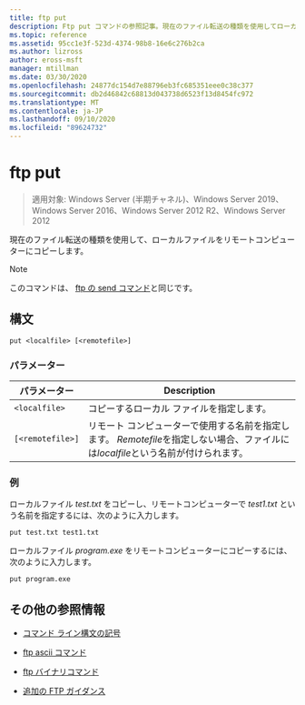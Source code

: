 ```yaml
---
title: ftp put
description: Ftp put コマンドの参照記事。現在のファイル転送の種類を使用してローカルファイルをリモートコンピューターにコピーします。
ms.topic: reference
ms.assetid: 95cc1e3f-523d-4374-98b8-16e6c276b2ca
ms.author: lizross
author: eross-msft
manager: mtillman
ms.date: 03/30/2020
ms.openlocfilehash: 24877dc154d7e88796eb3fc685351eee0c38c377
ms.sourcegitcommit: db2d46842c68813d043738d6523f13d8454fc972
ms.translationtype: MT
ms.contentlocale: ja-JP
ms.lasthandoff: 09/10/2020
ms.locfileid: "89624732"
---
```

# <a name="ftp-put"></a>ftp put

> 適用対象: Windows Server (半期チャネル)、Windows Server 2019、Windows Server 2016、Windows Server 2012 R2、Windows Server 2012

現在のファイル転送の種類を使用して、ローカルファイルをリモートコンピューターにコピーします。

> [!NOTE]
> このコマンドは、 [ftp の send コマンド](ftp-send_1.md)と同じです。

## <a name="syntax"></a>構文

```
put <localfile> [<remotefile>]
```

### <a name="parameters"></a>パラメーター

| パラメーター | Description |
| --------- | ----------- |
| `<localfile>` | コピーするローカル ファイルを指定します。 |
| `[<remotefile>]` | リモート コンピューターで使用する名前を指定します。 *Remotefile*を指定しない場合、ファイルには*localfile*という名前が付けられます。|

### <a name="examples"></a>例

ローカルファイル *test.txt* をコピーし、リモートコンピューターで *test1.txt* という名前を指定するには、次のように入力します。

```
put test.txt test1.txt
```

ローカルファイル *program.exe* をリモートコンピューターにコピーするには、次のように入力します。

```
put program.exe
```

## <a name="additional-references"></a>その他の参照情報

- [コマンド ライン構文の記号](command-line-syntax-key.md)

- [ftp ascii コマンド](ftp-ascii.md)

- [ftp バイナリコマンド](ftp-binary.md)

- [追加の FTP ガイダンス](/previous-versions/orphan-topics/ws.10/cc756013(v=ws.10))
